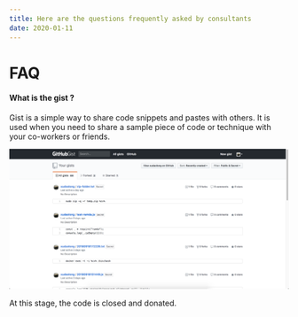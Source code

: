 ```yaml
---
title: Here are the questions frequently asked by consultants
date: 2020-01-11
---
```


# FAQ

#### What is the gist ?

Gist is a simple way to share code snippets and pastes with others. It is used when you need to share a sample piece of code or technique with your co-workers or friends.

![](./img/gist-show.png)

At this stage, the code is closed and donated.
